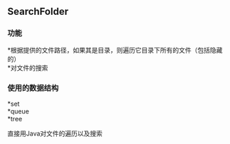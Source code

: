 ﻿## SearchFolder

### 功能
*根据提供的文件路径，如果其是目录，则遍历它目录下所有的文件（包括隐藏的）<br>
*对文件的搜索<br>

### 使用的数据结构
*set<br>
*queue<br>
*tree<br>

直接用Java对文件的遍历以及搜索

